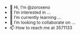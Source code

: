 - 👋 Hi, I’m @zoroxeno
- 👀 I’m interested in ...
- 🌱 I’m currently learning ...
- 💞️ I’m looking to collaborate on ...
- 📫 How to reach me at 3571133

<!---
zoroxeno/zoroxeno is a ✨ special ✨ repository because its `README.md` (this file) appears on your GitHub profile.
You can click the Preview link to take a look at your changes.
--->
